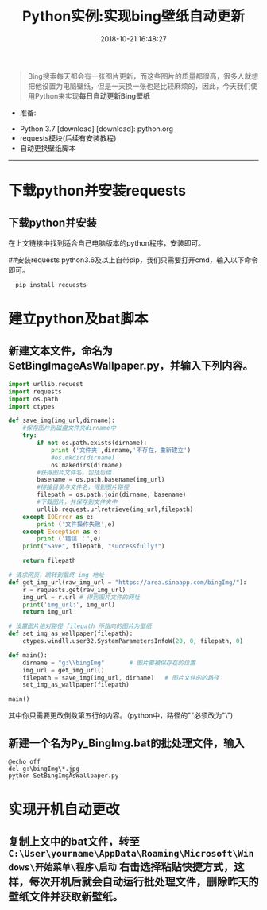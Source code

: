 ﻿---
title: 'Python实例:实现bing壁纸自动更新'
date: 2018-10-21 16:48:27
tags: python,壁纸
src: 
comments: true
---
 > Bing搜索每天都会有一张图片更新，而这些图片的质量都很高，很多人就想把他设置为电脑壁纸，但是一天换一张也是比较麻烦的，因此，今天我们使用Python来实现**每日自动更新Bing壁纸**
<!-- more -->
 * 准备:
 - Python 3.7 [download]
 [download]: python.org
 - requests模块(后续有安装教程)
 - 自动更换壁纸脚本

---
# 下载python并安装requests
## 下载python并安装
在上文链接中找到适合自己电脑版本的python程序，安装即可。

##安装requests
python3.6及以上自带pip，我们只需要打开cmd，输入以下命令即可。
``` 
  pip install requests

```
# 建立python及bat脚本
## 新建文本文件，命名为SetBingImageAsWallpaper.py，并输入下列内容。
``` python
import urllib.request
import requests         
import os.path
import ctypes

def save_img(img_url,dirname):
    #保存图片到磁盘文件夹dirname中
    try:
        if not os.path.exists(dirname):
            print ('文件夹',dirname,'不存在，重新建立')
            #os.mkdir(dirname)
            os.makedirs(dirname)
        #获得图片文件名，包括后缀
        basename = os.path.basename(img_url)
        #拼接目录与文件名，得到图片路径
        filepath = os.path.join(dirname, basename)
        #下载图片，并保存到文件夹中
        urllib.request.urlretrieve(img_url,filepath)
    except IOError as e:
        print ('文件操作失败',e)
    except Exception as e:
        print ('错误 ：',e)
    print("Save", filepath, "successfully!")

    return filepath

# 请求网页，跳转到最终 img 地址
def get_img_url(raw_img_url = "https://area.sinaapp.com/bingImg/"):
    r = requests.get(raw_img_url)       
    img_url = r.url # 得到图片文件的网址
    print('img_url:', img_url)
    return img_url

# 设置图片绝对路径 filepath 所指向的图片为壁纸
def set_img_as_wallpaper(filepath):
    ctypes.windll.user32.SystemParametersInfoW(20, 0, filepath, 0)

def main():
    dirname = "g:\\bingImg"       # 图片要被保存在的位置
    img_url = get_img_url()
    filepath = save_img(img_url, dirname)   # 图片文件的的路径
    set_img_as_wallpaper(filepath)

main()

```
其中你只需要更改倒数第五行的内容。（python中，路径的"\"必须改为"\\\")

## 新建一个名为Py_BingImg.bat的批处理文件，输入
```
@echo off
del g:\bingImg\*.jpg
python SetBingImgAsWallpaper.py
```
# 实现开机自动更改
## 复制上文中的bat文件，转至```C:\User\yourname\AppData\Roaming\Microsoft\Windows\开始菜单\程序\启动``` 右击选择粘贴快捷方式，这样，每次开机后就会自动运行批处理文件，删除昨天的壁纸文件并获取新壁纸。

